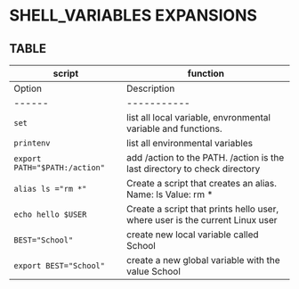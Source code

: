 # __SHELL_VARIABLES EXPANSIONS__
## TABLE
 | script                  | function |
 | --------                | -------- |
| Option | Description |
| ------ | ----------- |
| `set`  | list all local variable, envronmental variable and functions. |
| `printenv` | list all environmental variables |
| `export PATH="$PATH:/action"`   | add /action to the PATH. /action is the last directory to check directory |
|`alias ls ="rm *" `   | Create a script that creates an alias. Name: ls Value: rm * |
| `echo hello $USER`      | Create a script that prints hello user, where user is the current Linux user |
|`BEST="School"` | create new local variable called School |
|`export BEST="School"` | create a new global variable with the value School |

